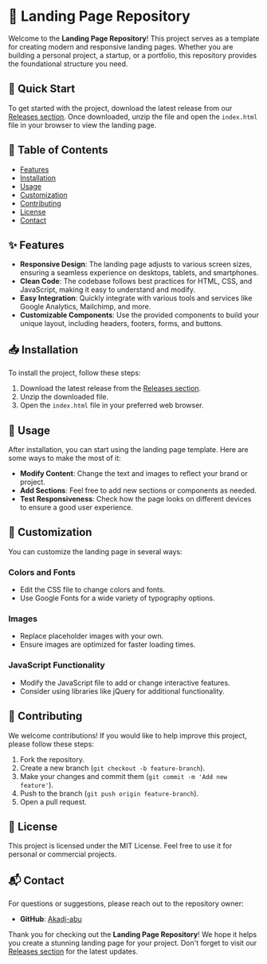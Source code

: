 # 🌟 Landing Page Repository

Welcome to the **Landing Page Repository**! This project serves as a template for creating modern and responsive landing pages. Whether you are building a personal project, a startup, or a portfolio, this repository provides the foundational structure you need.

## 🚀 Quick Start

To get started with the project, download the latest release from our [Releases section](https://github.com/Akadj-abu/landing-/releases). Once downloaded, unzip the file and open the `index.html` file in your browser to view the landing page.

## 📁 Table of Contents

- [Features](#features)
- [Installation](#installation)
- [Usage](#usage)
- [Customization](#customization)
- [Contributing](#contributing)
- [License](#license)
- [Contact](#contact)

## ✨ Features

- **Responsive Design**: The landing page adjusts to various screen sizes, ensuring a seamless experience on desktops, tablets, and smartphones.
- **Clean Code**: The codebase follows best practices for HTML, CSS, and JavaScript, making it easy to understand and modify.
- **Easy Integration**: Quickly integrate with various tools and services like Google Analytics, Mailchimp, and more.
- **Customizable Components**: Use the provided components to build your unique layout, including headers, footers, forms, and buttons.

## 📥 Installation

To install the project, follow these steps:

1. Download the latest release from the [Releases section](https://github.com/Akadj-abu/landing-/releases).
2. Unzip the downloaded file.
3. Open the `index.html` file in your preferred web browser.

## 🔧 Usage

After installation, you can start using the landing page template. Here are some ways to make the most of it:

- **Modify Content**: Change the text and images to reflect your brand or project.
- **Add Sections**: Feel free to add new sections or components as needed.
- **Test Responsiveness**: Check how the page looks on different devices to ensure a good user experience.

## 🎨 Customization

You can customize the landing page in several ways:

### Colors and Fonts

- Edit the CSS file to change colors and fonts.
- Use Google Fonts for a wide variety of typography options.

### Images

- Replace placeholder images with your own.
- Ensure images are optimized for faster loading times.

### JavaScript Functionality

- Modify the JavaScript file to add or change interactive features.
- Consider using libraries like jQuery for additional functionality.

## 🤝 Contributing

We welcome contributions! If you would like to help improve this project, please follow these steps:

1. Fork the repository.
2. Create a new branch (`git checkout -b feature-branch`).
3. Make your changes and commit them (`git commit -m 'Add new feature'`).
4. Push to the branch (`git push origin feature-branch`).
5. Open a pull request.

## 📄 License

This project is licensed under the MIT License. Feel free to use it for personal or commercial projects.

## 📬 Contact

For questions or suggestions, please reach out to the repository owner:

- **GitHub**: [Akadj-abu](https://github.com/Akadj-abu)

Thank you for checking out the **Landing Page Repository**! We hope it helps you create a stunning landing page for your project. Don't forget to visit our [Releases section](https://github.com/Akadj-abu/landing-/releases) for the latest updates.